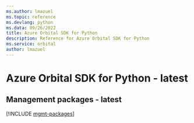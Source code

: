 ```yaml
---
ms.author: lmazuel
ms.topic: reference
ms.devlang: python
ms.data: 09/26/2022
title: Azure Orbital SDK for Python
description: Reference for Azure Orbital SDK for Python
ms.service: orbital
author: lmazuel
---
```

# Azure Orbital SDK for Python - latest

## Management packages - latest
[!INCLUDE [mgmt-packages](orbital-mgmt-index.md)]